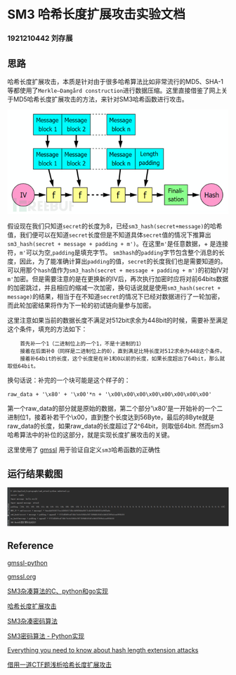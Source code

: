 # SM3 哈希长度扩展攻击实验文档

### 1921210442 刘存展

## 思路

哈希长度扩展攻击，本质是针对由于很多哈希算法比如非常流行的MD5、SHA-1等都使用了`Merkle–Damgård construction`进行数据压缩。这里直接借鉴了网上关于MD5哈希长度扩展攻击的方法，来针对SM3哈希函数进行攻击。

![加密过程图示](./pic1.png)

假设现在我们只知道`secret`的长度为8，已经`sm3_hash(secret+message)`的哈希值，我们便可以在知道`secret`长度但是不知道具体`secret`值的情况下推算出`sm3_hash(secret + message + padding + m')`。在这里`m'`是任意数据，+ 是连接符，`m'`可以为空,`padding`是填充字节。
`sm3hash`的`padding`字节包含整个消息的长度，因此，为了能准确计算出`padding`的值，`secret`的长度我们也是需要知道的。可以用那个`hash`值作为`sm3_hash(secret + message + padding + m')`的初始IV对`m'`加密。但是需要注意的是在更换新的IV后，再次执行加密时应将对前64bits数据的加密跳过，并且相应的缩减一次加密，换句话说就是使用`sm3_hash(secret + message)`的结果，相当于在不知道`secret`的情况下已经对数据进行了一轮加密，而此轮加密结果将作为下一轮的初试链向量参与加密。

这里注意如果当前的数据长度不满足对512bit求余为448bit的时候，需要补至满足这个条件，填充的方法如下：

```
	首先补一个1（二进制位上的一个1，不是十进制的1）
	接着在后面补0（同样是二进制位上的0），直到满足比特长度对512求余为448这个条件。
	接着补64bit的长度，这个长度是在补1和0以前的长度，如果长度超出了64bit，那么就取低64bit。
```

换句话说：补完的一个块可能是这个样子的：

```
raw_data + '\x80' + '\x00'*n + '\x00\x00\x00\x00\x00\x00\x00\x00' 
```

第一个raw_data的部分就是原始的数据，第二个部分'\x80'是一开始补的一个二进制位1，接着补若干个\x00，直到整个长度达到56Byte，最后的8Byte就是raw_data的长度，如果raw_data的长度超过了2^64bit，则取低64bit.
然而sm3哈希算法中的补位的这部分，就是实现长度扩展攻击的关键。

这里使用了 [gmssl](http://http://gmssl.org/) 用于验证自定义`sm3`哈希函数的正确性

## 运行结果截图

![运行结果](./attack_result.png)

## Reference

[gmssl-python](https://gitee.com/mirrors/gmssl-python/blob/master/gmssl/sm3.py)

[gmssl.org](http://gmssl.org)

[SM3杂凑算法的C、python和go实现](https://blog.csdn.net/weixin_41845533/article/details/98193285#Python_9)

[哈希长度扩展攻击](https://www.0dayhack.com/post-631.html)

[SM3杂凑密码算法](https://wenku.baidu.com/view/8d67d80178563c1ec5da50e2524de518964bd3b6.html?qq-pf-to=pcqq.c2c)

[SM3密码算法 - Python实现](https://blog.csdn.net/qq_37726361/article/details/84196058)

[Everything you need to know about hash length extension attacks](https://blog.skullsecurity.org/2012/everything-you-need-to-know-about-hash-length-extension-attacks)

[借用一道CTF题浅析哈希长度扩展攻击](https://www.freebuf.com/column/186288.html)